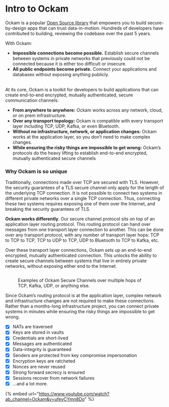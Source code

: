 # Intro to Ockam

Ockam is a popular [Open Source library](https://github.com/build-trust/ockam) that empowers you to build secure-by-design apps that can trust data-in-motion. Hundreds of developers have contributed to building, reviewing the codebase over the past 5 years.

With Ockam:

* **Impossible connections become possible.** Establish secure channels between systems in private networks that previously could not be connected because it is either too difficult or insecure.
* **All public endpoints become private.** Connect your applications and databases without exposing anything publicly.

\
At its core, Ockam is a toolkit for developers to build applications that can create end-to-end encrypted, mutually authenticated, secure communication channels:

* **From anywhere to anywhere:** Ockam works across any network, cloud, or on prem infrastructure.&#x20;
* **Over any transport topology:** Ockam is compatible with every transport layer including TCP, UDP, Kafka, or even Bluetooth.
* **Without no infrastructure, network, or application changes:** Ockam works at the application layer, so you don’t need to make complex changes.&#x20;
* **While ensuring the risky things are impossible to get wrong:** Ockam’s protocols do the heavy lifting to establish end-to-end encrypted, mutually authenticated secure channels

### Why Ockam is so unique

Traditionally, connections made over TCP are secured with TLS. However, the security guarantees of a TLS secure channel only apply for the length of the underlying TCP connection. It is not possible to connect two systems in different private networks over a single TCP connection. Thus, connecting these two systems requires exposing one of them over the Internet, and breaking the security guarantees of TLS.

**Ockam works differently**. Our secure channel protocol sits on top of an application layer routing protocol. This routing protocol can hand over  messages from one transport layer connection to another. This can be done over any transport protocol, with any number of transport layer hops:  TCP to TCP to TCP, TCP to UDP to TCP, UDP to Bluetooth to TCP to Kafka, etc.&#x20;

Over these transport layer connections, Ockam sets up an end-to-end encrypted, mutually authenticated connection. This unlocks the ability to create secure channels between systems that live in entirely private networks, without exposing either end to the Internet.&#x20;

<figure><img src=".gitbook/assets/Screenshot 2025-02-19 at 7.25.34 PM.png" alt=""><figcaption><p>Examples of Ockam Secure Channels over multiple hops of TCP, Kafka, UDP, or anything else.</p></figcaption></figure>

Since Ockam’s routing protocol  is at the application layer, complex network and infrastructure changes are not required to make these connections. Rather than a months-long infrastructure project, you can connect private systems in minutes while ensuring the risky things are impossible to get wrong.&#x20;

* [x] NATs are traversed
* [x] Keys are stored in vaults
* [x] Credentials are short-lived
* [x] Messages are authenticated
* [x] Data-integrity is guaranteed
* [x] Senders are protected from key compromise impersonation
* [x] Encryption keys are ratcheted
* [x] Nonces are never reused
* [x] Strong forward secrecy is ensured
* [x] Sessions recover from network failures
* [x] ...and a lot more.

{% embed url="https://www.youtube.com/watch?ab_channel=Ockam&v=ufevCYmn8Do" %}

